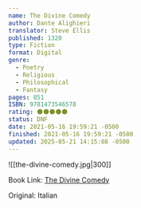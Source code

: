 ```yaml
---
name: The Divine Comedy
author: Dante Alighieri
translator: Steve Ellis
published: 1320
type: Fiction
format: Digital
genre:
  - Poetry
  - Religious
  - Philosophical
  - Fantasy
pages: 851
ISBN: 9781473546578
rating: 🌑🌑🌑🌑🌑
status: DNF
date: 2021-05-16 19:59:21 -0500
finished: 2021-05-16 19:59:21 -0500
updated: 2025-05-21 14:15:08 -0500
---
```


![[the-divine-comedy.jpg|300]]

Book Link: [The Divine Comedy](https://www.goodreads.com/book/show/6656.The_Divine_Comedy)

Original: Italian
